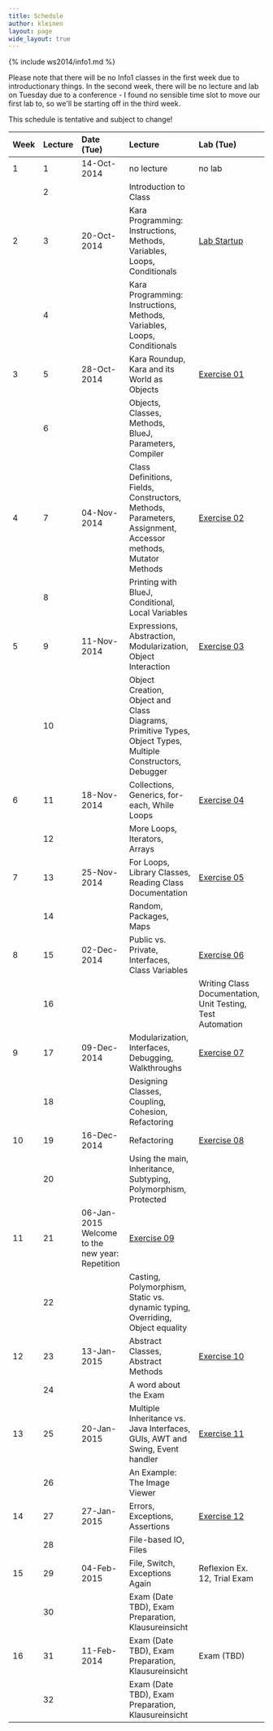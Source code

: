 ```yaml
---
title: Schedule
author: kleinen
layout: page
wide_layout: true
---
```


{% include ws2014/info1.md %}

Please note that there will be no Info1 classes in the first week due to introductionary things. In the second week, there will be no lecture and lab on Tuesday due to a conference - I found no sensible time slot to move our first lab to, so we'll be starting off in the third week.

This schedule is tentative and subject to change!

|Week  |Lecture   |Date (Tue) |Lecture                                                                                                 |Lab (Tue)                                     |
|:-----|:------|:------    |:------                                                                                                    |:------                                       |
|     1|1      |14-Oct-2014|no lecture                                                                                                 | no lab                                       |
|      |2      |           |Introduction to Class                                                                                      |                                              |
|     2|3      |20-Oct-2014|Kara Programming: Instructions, Methods, Variables, Loops, Conditionals                                    |[Lab Startup](../labs/exercise-00.html)       |
|      |4      |           |Kara Programming: Instructions, Methods, Variables, Loops, Conditionals                                    |                                              |
|     3|5      |28-Oct-2014|Kara Roundup, Kara and its World as Objects                                                                |[Exercise 01](../labs/exercise-01.html)       |
|      |6      |           |Objects, Classes, Methods, BlueJ, Parameters,  Compiler                                                    |                                              |
|     4|7      |04-Nov-2014|Class Definitions, Fields, Constructors, Methods, Parameters, Assignment, Accessor methods, Mutator Methods|[Exercise 02](../labs/exercise-02.html)       |
|      |8      |           |Printing with BlueJ, Conditional, Local Variables                                                          |                                              |
|     5|9      |11-Nov-2014|Expressions, Abstraction, Modularization, Object Interaction                                               |[Exercise 03](../labs/exercise-03.html)       |
|      |10     |           |Object Creation, Object and Class Diagrams, Primitive Types, Object Types, Multiple Constructors, Debugger |                                              |
|     6|11     |18-Nov-2014|Collections, Generics, for-each, While Loops                                                               |[Exercise 04](../labs/exercise-04.html)       |
|      |12     |           |More Loops, Iterators, Arrays                                                                              |                                              |
|     7|13     |25-Nov-2014|For Loops, Library Classes, Reading Class Documentation                                                    |[Exercise 05](../labs/exercise-05.html)       |
|      |14     |           |Random, Packages, Maps                                                                                     |                                              |
|     8|15     |02-Dec-2014|Public vs. Private, Interfaces, Class Variables                                                            |[Exercise 06](../labs/exercise-06.html)       |
|      |16     |           ||Writing Class Documentation, Unit Testing, Test Automation                                                |                                              |
|     9|17     |09-Dec-2014|Modularization, Interfaces, Debugging, Walkthroughs                                                        |[Exercise 07](../labs/exercise-07.html)       |
|      |18     |           |Designing Classes, Coupling, Cohesion, Refactoring                                                         |                                              |
|    10|19     |16-Dec-2014|Refactoring                                                                                                |[Exercise 08](../labs/exercise-08.html)       |
|      |20     |           |Using the main, Inheritance, Subtyping, Polymorphism, Protected                                            |                                              |
|    11|21     |06-Jan-2015 Welcome to the new year: Repetition                                                                        |[Exercise 09](../labs/exercise-09.html)       |
|      |22     |           |Casting, Polymorphism, Static vs. dynamic typing, Overriding, Object equality                              |                                              |
|    12|23     |13-Jan-2015|Abstract Classes, Abstract Methods                                                                         |[Exercise 10](../labs/exercise-10.html)       |
|      |24     |           |A word about the Exam                                                                                      |                                              |
|    13|25     |20-Jan-2015|Multiple Inheritance vs. Java Interfaces,  GUIs, AWT and Swing, Event handler                              |[Exercise 11](../labs/exercise-11.html)       |
|      |26     |           |An Example: The Image Viewer                                                                               |                                              |
|    14|27     |27-Jan-2015|Errors, Exceptions, Assertions                                                                             |[Exercise 12](../labs/exercise-12.html)       |
|      |28     |           |File-based IO, Files                                                                                       |                                              |
|    15|29     |04-Feb-2015|File, Switch, Exceptions Again                                                                             |Reflexion Ex. 12, Trial Exam                  |
|      |30     |           |Exam (Date TBD), Exam Preparation, Klausureinsicht                                                         |                                              |
|    16|31     |11-Feb-2014|Exam (Date TBD), Exam Preparation, Klausureinsicht                                                         |Exam (TBD)                                    |
|      |32     |           |Exam (Date TBD), Exam Preparation, Klausureinsicht                                                         |                                              |

